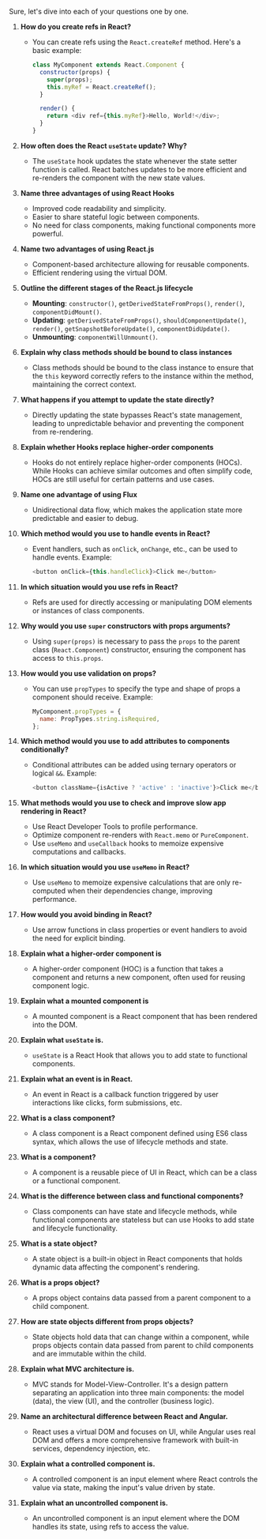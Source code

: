 Sure, let's dive into each of your questions one by one.

1. **How do you create refs in React?**
   - You can create refs using the `React.createRef` method. Here's a basic example:
     ```javascript
     class MyComponent extends React.Component {
       constructor(props) {
         super(props);
         this.myRef = React.createRef();
       }

       render() {
         return <div ref={this.myRef}>Hello, World!</div>;
       }
     }
     ```

2. **How often does the React `useState` update? Why?**
   - The `useState` hook updates the state whenever the state setter function is called. React batches updates to be more efficient and re-renders the component with the new state values.

3. **Name three advantages of using React Hooks**
   - Improved code readability and simplicity.
   - Easier to share stateful logic between components.
   - No need for class components, making functional components more powerful.

4. **Name two advantages of using React.js**
   - Component-based architecture allowing for reusable components.
   - Efficient rendering using the virtual DOM.

5. **Outline the different stages of the React.js lifecycle**
   - **Mounting**: `constructor()`, `getDerivedStateFromProps()`, `render()`, `componentDidMount()`.
   - **Updating**: `getDerivedStateFromProps()`, `shouldComponentUpdate()`, `render()`, `getSnapshotBeforeUpdate()`, `componentDidUpdate()`.
   - **Unmounting**: `componentWillUnmount()`.

6. **Explain why class methods should be bound to class instances**
   - Class methods should be bound to the class instance to ensure that the `this` keyword correctly refers to the instance within the method, maintaining the correct context.

7. **What happens if you attempt to update the state directly?**
   - Directly updating the state bypasses React's state management, leading to unpredictable behavior and preventing the component from re-rendering.

8. **Explain whether Hooks replace higher-order components**
   - Hooks do not entirely replace higher-order components (HOCs). While Hooks can achieve similar outcomes and often simplify code, HOCs are still useful for certain patterns and use cases.

9. **Name one advantage of using Flux**
   - Unidirectional data flow, which makes the application state more predictable and easier to debug.

10. **Which method would you use to handle events in React?**
    - Event handlers, such as `onClick`, `onChange`, etc., can be used to handle events. Example:
      ```javascript
      <button onClick={this.handleClick}>Click me</button>
      ```

11. **In which situation would you use refs in React?**
    - Refs are used for directly accessing or manipulating DOM elements or instances of class components.

12. **Why would you use `super` constructors with props arguments?**
    - Using `super(props)` is necessary to pass the `props` to the parent class (`React.Component`) constructor, ensuring the component has access to `this.props`.

13. **How would you use validation on props?**
    - You can use `propTypes` to specify the type and shape of props a component should receive. Example:
      ```javascript
      MyComponent.propTypes = {
        name: PropTypes.string.isRequired,
      };
      ```

14. **Which method would you use to add attributes to components conditionally?**
    - Conditional attributes can be added using ternary operators or logical `&&`. Example:
      ```javascript
      <button className={isActive ? 'active' : 'inactive'}>Click me</button>
      ```

15. **What methods would you use to check and improve slow app rendering in React?**
    - Use React Developer Tools to profile performance.
    - Optimize component re-renders with `React.memo` or `PureComponent`.
    - Use `useMemo` and `useCallback` hooks to memoize expensive computations and callbacks.

16. **In which situation would you use `useMemo` in React?**
    - Use `useMemo` to memoize expensive calculations that are only re-computed when their dependencies change, improving performance.

17. **How would you avoid binding in React?**
    - Use arrow functions in class properties or event handlers to avoid the need for explicit binding.

18. **Explain what a higher-order component is**
    - A higher-order component (HOC) is a function that takes a component and returns a new component, often used for reusing component logic.

19. **Explain what a mounted component is**
    - A mounted component is a React component that has been rendered into the DOM.

20. **Explain what `useState` is.**
    - `useState` is a React Hook that allows you to add state to functional components.

21. **Explain what an event is in React.**
    - An event in React is a callback function triggered by user interactions like clicks, form submissions, etc.

22. **What is a class component?**
    - A class component is a React component defined using ES6 class syntax, which allows the use of lifecycle methods and state.

23. **What is a component?**
    - A component is a reusable piece of UI in React, which can be a class or a functional component.

24. **What is the difference between class and functional components?**
    - Class components can have state and lifecycle methods, while functional components are stateless but can use Hooks to add state and lifecycle functionality.

25. **What is a state object?**
    - A state object is a built-in object in React components that holds dynamic data affecting the component's rendering.

26. **What is a props object?**
    - A props object contains data passed from a parent component to a child component.

27. **How are state objects different from props objects?**
    - State objects hold data that can change within a component, while props objects contain data passed from parent to child components and are immutable within the child.

28. **Explain what MVC architecture is.**
    - MVC stands for Model-View-Controller. It's a design pattern separating an application into three main components: the model (data), the view (UI), and the controller (business logic).

29. **Name an architectural difference between React and Angular.**
    - React uses a virtual DOM and focuses on UI, while Angular uses real DOM and offers a more comprehensive framework with built-in services, dependency injection, etc.

30. **Explain what a controlled component is.**
    - A controlled component is an input element where React controls the value via state, making the input's value driven by state.

31. **Explain what an uncontrolled component is.**
    - An uncontrolled component is an input element where the DOM handles its state, using refs to access the value.
